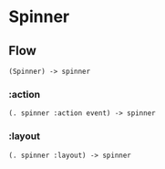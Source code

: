 # Spinner

## Flow

```code
(Spinner) -> spinner
```

### :action

```code
(. spinner :action event) -> spinner
```

### :layout

```code
(. spinner :layout) -> spinner
```

